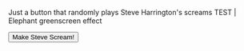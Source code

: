 <html lang="en">
<head>
    <meta charset="UTF-8">
    <meta name="viewport" content="width=device-width, initial-scale=1.0">
    <title>Steve Harrington Button</title>
</head>
<body>
<p>Just a button that randomly plays Steve Harrington's screams TEST | Elephant greenscreen effect</p>
<button id="playBtn">Make Steve Scream!</button>

<script>
// List of audio file URLs (replace with your actual audio file paths)
const sounds = [
    'Audio/steveah1.mp3',
    'Audio/steveah2.mp3',
    'Audio/steveah3.mp3'
];

document.getElementById('playBtn').addEventListener('click', () => {
    const randomSound = sounds[Math.floor(Math.random() * sounds.length)];
    const audio = new Audio(randomSound);
    audio.play();
});
</script>
</body>